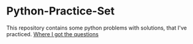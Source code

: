 # Python-Practice-Set
This repository contains some python problems with solutions, that I've practiced.
[Where I got the questions](https://gist.github.com/KirosG/f265f136bd97bd669632fa0f2f2721b4)
